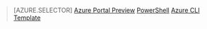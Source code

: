> [AZURE.SELECTOR]
[Azure Portal Preview](/documentation/articles/virtual-network-deploy-static-pip-arm-portal/)
[PowerShell](/documentation/articles/virtual-network-deploy-static-pip-arm-ps/)
[Azure CLI](/documentation/articles/virtual-network-deploy-static-pip-arm-cli/)
[Template](/documentation/articles/virtual-network-deploy-static-pip-arm-template/)
